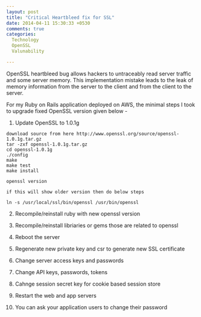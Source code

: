 ```yaml
---
layout: post
title: "Critical Heartbleed fix for SSL"
date: 2014-04-11 15:30:33 +0530
comments: true
categories: 
  Technology
  OpenSSL
  Valunability

---
```


OpenSSL heartbleed bug allows hackers to untraceably read server traffic and some server memory. This implementation mistake leads to the leak of memory information from the server to the client and from the client to the server. 


For my Ruby on Rails application deployed on AWS, the minimal steps I took to upgrade fixed OpenSSL version given below - 

  1) Update OpenSSL to 1.0.1g <!--more-->

    download source from here http://www.openssl.org/source/openssl-1.0.1g.tar.gz
    tar -zxf openssl-1.0.1g.tar.gz 
    cd openssl-1.0.1g
    ./config
    make
    make test
    make install

    openssl version
    
    if this will show older version then do below steps
    
    ln -s /usr/local/ssl/bin/openssl /usr/bin/openssl

  2) Recompile/reinstall ruby with new openssl version

  3) Recompile/reinstall libriaries or gems those are related to openssl

  4) Reboot the server

  5) Regenerate new private key and csr to generate new SSL certificate

  6) Change server access keys and passwords

  7) Change API keys, passwords, tokens

  8) Cahnge session secret key for cookie based session store

  9) Restart the web and app servers

  10) You can ask your application users to change their password



